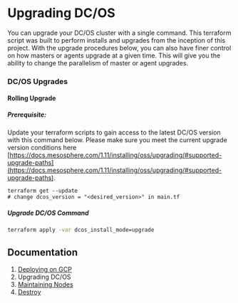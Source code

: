 # Upgrading DC/OS  

You can upgrade your DC/OS cluster with a single command. This terraform script was built to perform installs and upgrades from the inception of this project. With the upgrade procedures below, you can also have finer control on how masters or agents upgrade at a given time. This will give you the ability to change the parallelism of master or agent upgrades.

### DC/OS Upgrades

#### Rolling Upgrade

##### Prerequisite:
Update your terraform scripts to gain access to the latest DC/OS version with this command below. Please make sure you meet the current upgrade version conditions here [https://docs.mesosphere.com/1.11/installing/oss/upgrading/#supported-upgrade-paths](https://docs.mesosphere.com/1.11/installing/oss/upgrading/#supported-upgrade-paths).

```
terraform get --update
# change dcos_version = "<desired_version>" in main.tf
```

##### Upgrade DC/OS Command

```bash
terraform apply -var dcos_install_mode=upgrade
```

## Documentation

1. [Deploying on GCP](./INSTALL.md)
2. Upgrading DC/OS
3. [Maintaining Nodes](./MAINTAIN.md)
4. [Destroy](./DESTROY.md)
